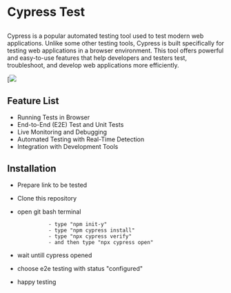 # Cypress Test
##
Cypress is a popular automated testing tool used to test modern web applications. Unlike some other testing tools, Cypress is built specifically for testing web applications in a browser environment. This tool offers powerful and easy-to-use features that help developers and testers test, troubleshoot, and develop web applications more efficiently.

[![](https://www.cypress.io/_astro/navbar-brand.D87396b0.svg)

## Feature List
- Running Tests in Browser
- End-to-End (E2E) Test and Unit Tests
- Live Monitoring and Debugging
- Automated Testing with Real-Time Detection
- Integration with Development Tools

## Installation

- Prepare link to be tested
- Clone this repository
- open git bash terminal 

                - type "npm init-y" 
                - type "npm cypress install"
                - type "npx cypress verify"
                - and then type "npx cypress open"

- wait untill cypress opened 
- choose e2e testing with status "configured"
- happy testing
